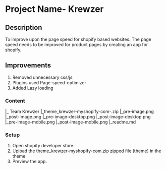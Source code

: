 # Project Name- Krewzer

## Description
To improve upon the page speed for shopify based websites. The page speed needs to be improved for product
pages by creating an app for shopify.

## Improvements
1. Removed unnecessary css/js
2. Plugins used Page-speed-optimizer
3. Added Lazy loading

### Content
|_ Team Krewzer
    |_theme_krewzer-myshopify-com-.zip
    |_pre-image.png
    |_post-image.png
    |_pre-image-desktop.png
    |_post-image-desktop.png
    |_pre-image-mobile.png
    |_post-image-mobile.png
    |_readme.md


### Setup
1. Open shopify developer store.
2. Upload the theme_krewzer-myshopify-com.zip zipped file (theme) in the theme
3. Preview the app.
